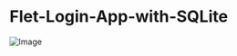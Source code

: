 # Flet-Login-App-with-SQLite

![Image](https://github.com/user-attachments/assets/d7061493-32c1-455d-ae2d-c1cbe248a8ed)
